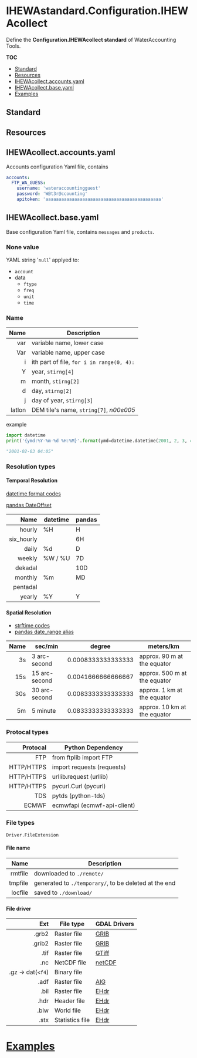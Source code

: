 # IHEWAstandard.Configuration.IHEWAcollect

Define the **Configuration.IHEWAcollect standard** of WaterAccounting Tools.

**TOC**

  - [Standard](#standard)
  - [Resources](#resources)
  - [IHEWAcollect.accounts.yaml](#ihewacollectaccountsyaml)
  - [IHEWAcollect.base.yaml](#ihewacollectbaseyaml)
  - [Examples](#examples)


## Standard


## Resources


## IHEWAcollect.accounts.yaml

Accounts configuration Yaml file, contains

```Yaml
accounts:
  FTP_WA_GUESS:
    username: 'wateraccountingguest'
    password: 'W@t3r@ccounting'
    apitoken: 'aaaaaaaaaaaaaaaaaaaaaaaaaaaaaaaaaaaaaaaaaaaa'
```


## IHEWAcollect.base.yaml

Base configuration Yaml file, contains `messages` and `products`.

### None value

YAML string '`null`' applyed to: 

  * `account`
  * data
    * `ftype`
    * `freq`
    * `unit`
    * `time`


### Name

| Name       | Description                               |
| ---------: |------------------------------------------ |
| var        | variable name, lower case                 |
| Var        | variable name, upper case                 |
| i          | ith part of file, `for i in range(0, 4):` |
| Y          | year, `stirng[4]`                         |
| m          | month, `stirng[2]`                        |
| d          | day, `stirng[2]`                          |
| j          | day of year, `stirng[3]`                  |
| latlon     | DEM tile's name, `string[7]`, _n00e005_   |

example

```Python
import datetime
print('{ymd:%Y-%m-%d %H:%M}'.format(ymd=datetime.datetime(2001, 2, 3, 4, 5)))

"2001-02-03 04:05"
```


### Resolution types

#### Temporal Resolution

[datetime format codes](https://docs.python.org/3.7/library/datetime.html#strftime-and-strptime-behavior)

[pandas DateOffset](https://pandas.pydata.org/pandas-docs/stable/user_guide/timeseries.html#dateoffset-objects)

| Name        | datetime | pandas   |
| ----------: | -------- | -------- |
| hourly      | %H       | H        |
| six_hourly  |          | 6H       |
| daily       | %d       | D        |
| weekly      | %W / %U  | 7D       |
| dekadal     |          | 10D      |
| monthly     | %m       | MD       |
| pentadal    |          |          |
| yearly      | %Y       | Y        |

#### Spatial Resolution
  
  * [strftime codes](http://strftime.org/)
  * [pandas date_range alias](https://pandas.pydata.org/pandas-docs/stable/user_guide/timeseries.html#timeseries-offset-aliases)

| Name       | sec/min        | degree   	       | meters/km                    |
| ---------: |--------------- | ------------------ | ---------------------------- |
| 3s         | 3 arc-second   | 0.0008333333333333 | approx. 90 m at the equator  |
| 15s        | 15 arc-second  | 0.0041666666666667 | approx. 500 m at the equator |
| 30s        | 30 arc-second  | 0.0083333333333333 | approx. 1 km at the equator  |
| 5m         | 5 minute       | 0.0833333333333333 | approx. 10 km at the equator |


### Protocal types

| Protocal   | Python Dependency           |
| ---------: |---------------------------- |
| FTP        | from ftplib import FTP      |
| HTTP/HTTPS | import requests (requests)  |
| HTTP/HTTPS | urllib.request (urllib)     |
| HTTP/HTTPS | pycurl.Curl (pycurl)        |
| TDS        | pytds (python-tds)          |
| ECMWF      | ecmwfapi (ecmwf-api-client) |


### File types

`Driver.FileExtension`

#### File name

| Name       | Description                                           |
| ---------: |------------------------------------------------------ |
| rmtfile    | downloaded to `./remote/`                             |
| tmpfile    | generated to `./temporary/`, to be deleted at the end |
| locfile    | saved to `./download/`                                |

#### File driver

| Ext               | File type        | GDAL Drivers                                                        |
| ----------------: | ---------------- | ------------------------------------------------------------------- |
| .grb2             | Raster file      | [GRIB](https://gdal.org/drivers/raster/grib.html#raster-grib)       |
| .grib2            | Raster file      | [GRIB](https://gdal.org/drivers/raster/grib.html#raster-grib)       |
| .tif              | Raster file      | [GTiff](https://gdal.org/drivers/raster/gtiff.html#raster-gtiff)    |
| .nc               | NetCDF file      | [netCDF](https://gdal.org/drivers/raster/netcdf.html#raster-netcdf) |
| .gz -> dat(`<f4`) | Binary file      |                                                                     |
| .adf              | Raster file      | [AIG](https://gdal.org/drivers/raster/aig.html#raster-aig)          |
| .bil              | Raster file      | [EHdr](https://gdal.org/drivers/raster/ehdr.html#raster-ehdr)       |
| .hdr              | Header file      | [EHdr](https://gdal.org/drivers/raster/ehdr.html#raster-ehdr)       |
| .blw              | World file       | [EHdr](https://gdal.org/drivers/raster/ehdr.html#raster-ehdr)       |
| .stx              | Statistics file  | [EHdr](https://gdal.org/drivers/raster/ehdr.html#raster-ehdr)       |


# [Examples](examples/README.md#ihewacollect)
